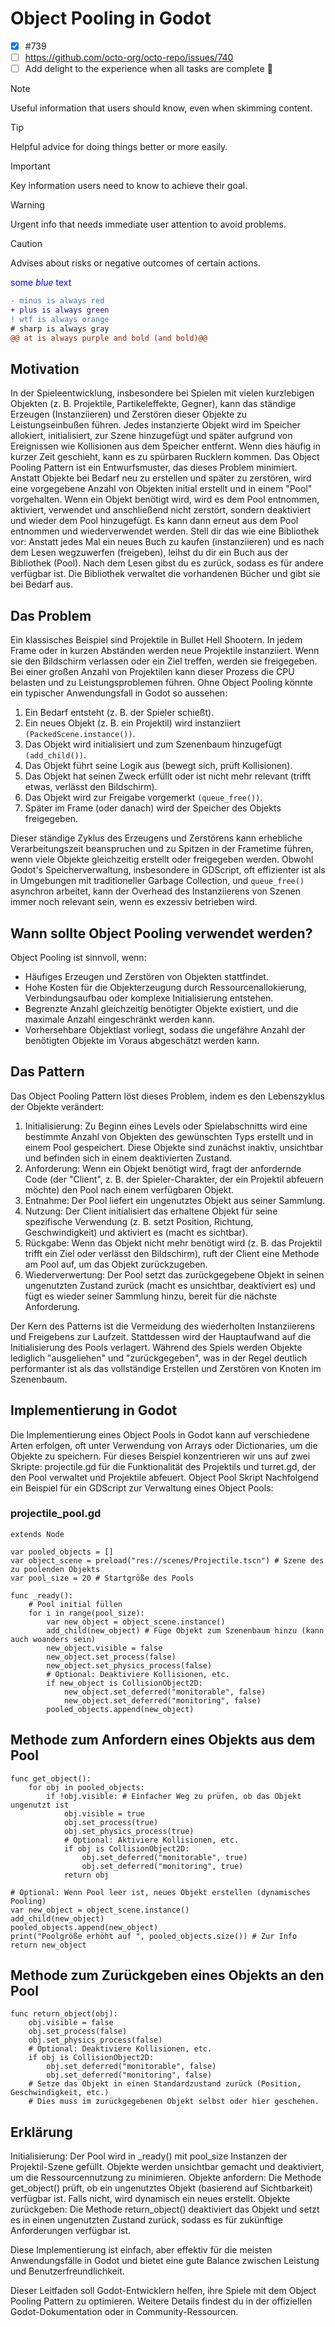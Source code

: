 # Object Pooling in Godot
- [x] #739
- [ ] https://github.com/octo-org/octo-repo/issues/740
- [ ] Add delight to the experience when all tasks are complete :tada:

> [!NOTE]
> Useful information that users should know, even when skimming content.

> [!TIP]
> Helpful advice for doing things better or more easily.

> [!IMPORTANT]
> Key information users need to know to achieve their goal.

> [!WARNING]
> Urgent info that needs immediate user attention to avoid problems.

> [!CAUTION]
> Advises about risks or negative outcomes of certain actions.

<span style="color:blue">some *blue* text</span>

```diff
- minus is always red
+ plus is always green
! wtf is always orange
# sharp is always gray
@@ at is always purple and bold (and bold)@@
```

## Motivation
In der Spieleentwicklung, insbesondere bei Spielen mit vielen kurzlebigen Objekten (z. B. Projektile, Partikeleffekte, Gegner), kann das ständige Erzeugen (Instanziieren) und Zerstören dieser Objekte zu Leistungseinbußen führen. Jedes instanzierte Objekt wird im Speicher allokiert, initialisiert, zur Szene hinzugefügt und später aufgrund von Ereignissen wie Kollisionen aus dem Speicher entfernt. Wenn dies häufig in kurzer Zeit geschieht, kann es zu spürbaren Rucklern kommen.
Das Object Pooling Pattern ist ein Entwurfsmuster, das dieses Problem minimiert. Anstatt Objekte bei Bedarf neu zu erstellen und später zu zerstören, wird eine vorgegebene Anzahl von Objekten initial erstellt und in einem "Pool" vorgehalten. Wenn ein Objekt benötigt wird, wird es dem Pool entnommen, aktiviert, verwendet und anschließend nicht zerstört, sondern deaktiviert und wieder dem Pool hinzugefügt. Es kann dann erneut aus dem Pool entnommen und wiederverwendet werden.
Stell dir das wie eine Bibliothek vor: Anstatt jedes Mal ein neues Buch zu kaufen (instanziieren) und es nach dem Lesen wegzuwerfen (freigeben), leihst du dir ein Buch aus der Bibliothek (Pool). Nach dem Lesen gibst du es zurück, sodass es für andere verfügbar ist. Die Bibliothek verwaltet die vorhandenen Bücher und gibt sie bei Bedarf aus.

## Das Problem
Ein klassisches Beispiel sind Projektile in Bullet Hell Shootern. In jedem Frame oder in kurzen Abständen werden neue Projektile instanziiert. Wenn sie den Bildschirm verlassen oder ein Ziel treffen, werden sie freigegeben. Bei einer großen Anzahl von Projektilen kann dieser Prozess die CPU belasten und zu Leistungsproblemen führen.
Ohne Object Pooling könnte ein typischer Anwendungsfall in Godot so aussehen:

1. Ein Bedarf entsteht (z. B. der Spieler schießt).
2. Ein neues Objekt (z. B. ein Projektil) wird instanziiert `(PackedScene.instance())`.
3. Das Objekt wird initialisiert und zum Szenenbaum hinzugefügt `(add_child())`.
4. Das Objekt führt seine Logik aus (bewegt sich, prüft Kollisionen).
5. Das Objekt hat seinen Zweck erfüllt oder ist nicht mehr relevant (trifft etwas, verlässt den Bildschirm).
6. Das Objekt wird zur Freigabe vorgemerkt `(queue_free())`.
7. Später im Frame (oder danach) wird der Speicher des Objekts freigegeben.

Dieser ständige Zyklus des Erzeugens und Zerstörens kann erhebliche Verarbeitungszeit beanspruchen und zu Spitzen in der Frametime führen, wenn viele Objekte gleichzeitig erstellt oder freigegeben werden.
Obwohl Godot's Speicherverwaltung, insbesondere in GDScript, oft effizienter ist als in Umgebungen mit traditioneller Garbage Collection, und `queue_free()` asynchron arbeitet, kann der Overhead des Instanziierens von Szenen immer noch relevant sein, wenn es exzessiv betrieben wird.

## Wann sollte Object Pooling verwendet werden?
Object Pooling ist sinnvoll, wenn:

- Häufiges Erzeugen und Zerstören von Objekten stattfindet.
- Hohe Kosten für die Objekterzeugung durch Ressourcenallokierung, Verbindungsaufbau oder komplexe Initialisierung entstehen.
- Begrenzte Anzahl gleichzeitig benötigter Objekte existiert, und die maximale Anzahl eingeschränkt werden kann.
- Vorhersehbare Objektlast vorliegt, sodass die ungefähre Anzahl der benötigten Objekte im Voraus abgeschätzt werden kann.


## Das Pattern
Das Object Pooling Pattern löst dieses Problem, indem es den Lebenszyklus der Objekte verändert:

1. Initialisierung: Zu Beginn eines Levels oder Spielabschnitts wird eine bestimmte Anzahl von Objekten des gewünschten Typs erstellt und in einem Pool gespeichert. Diese Objekte sind zunächst inaktiv, unsichtbar und befinden sich in einem deaktivierten Zustand.
2. Anforderung: Wenn ein Objekt benötigt wird, fragt der anfordernde Code (der "Client", z. B. der Spieler-Charakter, der ein Projektil abfeuern möchte) den Pool nach einem verfügbaren Objekt.
3. Entnahme: Der Pool liefert ein ungenutztes Objekt aus seiner Sammlung.
4. Nutzung: Der Client initialisiert das erhaltene Objekt für seine spezifische Verwendung (z. B. setzt Position, Richtung, Geschwindigkeit) und aktiviert es (macht es sichtbar).
5. Rückgabe: Wenn das Objekt nicht mehr benötigt wird (z. B. das Projektil trifft ein Ziel oder verlässt den Bildschirm), ruft der Client eine Methode am Pool auf, um das Objekt zurückzugeben.
6. Wiederverwertung: Der Pool setzt das zurückgegebene Objekt in seinen ungenutzten Zustand zurück (macht es unsichtbar, deaktiviert es) und fügt es wieder seiner Sammlung hinzu, bereit für die nächste Anforderung.

Der Kern des Patterns ist die Vermeidung des wiederholten Instanziierens und Freigebens zur Laufzeit. Stattdessen wird der Hauptaufwand auf die Initialisierung des Pools verlagert. Während des Spiels werden Objekte lediglich "ausgeliehen" und "zurückgegeben", was in der Regel deutlich performanter ist als das vollständige Erstellen und Zerstören von Knoten im Szenenbaum.

## Implementierung in Godot
Die Implementierung eines Object Pools in Godot kann auf verschiedene Arten erfolgen, oft unter Verwendung von Arrays oder Dictionaries, um die Objekte zu speichern. Für dieses Beispiel konzentrieren wir uns auf zwei Skripte: projectile.gd für die Funktionalität des Projektils und turret.gd, der den Pool verwaltet und Projektile abfeuert.
Object Pool Skript
Nachfolgend ein Beispiel für ein GDScript zur Verwaltung eines Object Pools:
### projectile_pool.gd
    extends Node
    
    var pooled_objects = []
    var object_scene = preload("res://scenes/Projectile.tscn") # Szene des zu poolenden Objekts
    var pool_size = 20 # Startgröße des Pools
    
    func _ready():
        # Pool initial füllen
        for i in range(pool_size):
            var new_object = object_scene.instance()
            add_child(new_object) # Füge Objekt zum Szenenbaum hinzu (kann auch woanders sein)
            new_object.visible = false
            new_object.set_process(false)
            new_object.set_physics_process(false)
            # Optional: Deaktiviere Kollisionen, etc.
            if new_object is CollisionObject2D:
                new_object.set_deferred("monitorable", false)
                new_object.set_deferred("monitoring", false)
            pooled_objects.append(new_object)

## Methode zum Anfordern eines Objekts aus dem Pool
    func get_object():
        for obj in pooled_objects:
            if !obj.visible: # Einfacher Weg zu prüfen, ob das Objekt ungenutzt ist
                obj.visible = true
                obj.set_process(true)
                obj.set_physics_process(true)
                # Optional: Aktiviere Kollisionen, etc.
                if obj is CollisionObject2D:
                    obj.set_deferred("monitorable", true)
                    obj.set_deferred("monitoring", true)
                return obj
    
    # Optional: Wenn Pool leer ist, neues Objekt erstellen (dynamisches Pooling)
    var new_object = object_scene.instance()
    add_child(new_object)
    pooled_objects.append(new_object)
    print("Poolgröße erhöht auf ", pooled_objects.size()) # Zur Info
    return new_object

    

## Methode zum Zurückgeben eines Objekts an den Pool
    func return_object(obj):
        obj.visible = false
        obj.set_process(false)
        obj.set_physics_process(false)
        # Optional: Deaktiviere Kollisionen, etc.
        if obj is CollisionObject2D:
            obj.set_deferred("monitorable", false)
            obj.set_deferred("monitoring", false)
        # Setze das Objekt in einen Standardzustand zurück (Position, Geschwindigkeit, etc.)
        # Dies muss im zurückgegebenen Objekt selbst oder hier geschehen.

## Erklärung

Initialisierung: Der Pool wird in _ready() mit pool_size Instanzen der Projektil-Szene gefüllt. Objekte werden unsichtbar gemacht und deaktiviert, um die Ressourcennutzung zu minimieren.
Objekte anfordern: Die Methode get_object() prüft, ob ein ungenutztes Objekt (basierend auf Sichtbarkeit) verfügbar ist. Falls nicht, wird dynamisch ein neues erstellt.
Objekte zurückgeben: Die Methode return_object() deaktiviert das Objekt und setzt es in einen ungenutzten Zustand zurück, sodass es für zukünftige Anforderungen verfügbar ist.

Diese Implementierung ist einfach, aber effektiv für die meisten Anwendungsfälle in Godot und bietet eine gute Balance zwischen Leistung und Benutzerfreundlichkeit.

Dieser Leitfaden soll Godot-Entwicklern helfen, ihre Spiele mit dem Object Pooling Pattern zu optimieren. Weitere Details findest du in der offiziellen Godot-Dokumentation oder in Community-Ressourcen.
